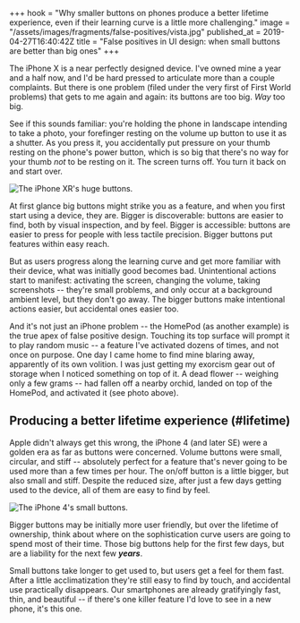 +++
hook = "Why smaller buttons on phones produce a better lifetime experience, even if their learning curve is a little more challenging."
image = "/assets/images/fragments/false-positives/vista.jpg"
published_at = 2019-04-27T16:40:42Z
title = "False positives in UI design: when small buttons are better than big ones"
+++

The iPhone X is a near perfectly designed device. I've
owned mine a year and a half now, and I'd be hard pressed
to articulate more than a couple complaints. But there is
one problem (filed under the very first of First World
problems) that gets to me again and again: its buttons are
too big. _Way_ too big.

See if this sounds familiar: you're holding the phone in
landscape intending to take a photo, your forefinger
resting on the volume up button to use it as a shutter. As
you press it, you accidentally put pressure on your thumb
resting on the phone's power button, which is so big that
there's no way for your thumb _not_ to be resting on it.
The screen turns off. You turn it back on and start over.

![The iPhone XR's huge buttons.](/assets/images/fragments/false-positives/iphone-xr.jpg)

At first glance big buttons might strike you as a feature,
and when you first start using a device, they are. Bigger
is discoverable: buttons are easier to find, both by visual
inspection, and by feel. Bigger is accessible: buttons are
easier to press for people with less tactile precision.
Bigger buttons put features within easy reach.

But as users progress along the learning curve and get more
familiar with their device, what was initially good becomes
bad. Unintentional actions start to manifest: activating
the screen, changing the volume, taking screenshots --
they're small problems, and only occur at a background
ambient level, but they don't go away. The bigger buttons
make intentional actions easier, but accidental ones easier
too.

And it's not just an iPhone problem -- the HomePod (as
another example) is the true apex of false positive design.
Touching its top surface will prompt it to play random
music -- a feature I've activated dozens of times, and not
once on purpose. One day I came home to find mine blaring
away, apparently of its own volition. I was just getting my
exorcism gear out of storage when I noticed something on
top of it. A dead flower -- weighing only a few grams --
had fallen off a nearby orchid, landed on top of the
HomePod, and activated it (see photo above).

## Producing a better lifetime experience (#lifetime)

Apple didn't always get this wrong, the iPhone 4 (and later
SE) were a golden era as far as buttons were concerned.
Volume buttons were small, circular, and stiff --
absolutely perfect for a feature that's never going to be
used more than a few times per hour. The on/off button is a
little bigger, but also small and stiff. Despite the
reduced size, after just a few days getting used to the
device, all of them are easy to find by feel.

![The iPhone 4's small buttons.](/assets/images/fragments/false-positives/iphone-4.jpg)

Bigger buttons may be initially more user friendly, but
over the lifetime of ownership, think about where on the
sophistication curve users are going to spend most of their
time. Those big buttons help for the first few days, but
are a liability for the next few ***years***.

Small buttons take longer to get used to, but users get a
feel for them fast. After a little acclimatization they're
still easy to find by touch, and accidental use practically
disappears. Our smartphones are already gratifyingly fast,
thin, and beautiful -- if there's one killer feature I'd
love to see in a new phone, it's this one.
